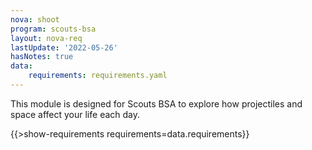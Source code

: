 ```yaml
---
nova: shoot
program: scouts-bsa
layout: nova-req
lastUpdate: '2022-05-26'
hasNotes: true
data:
    requirements: requirements.yaml
---
```


This module is designed for Scouts BSA to explore how projectiles and space affect your life each day.

{{>show-requirements requirements=data.requirements}}
